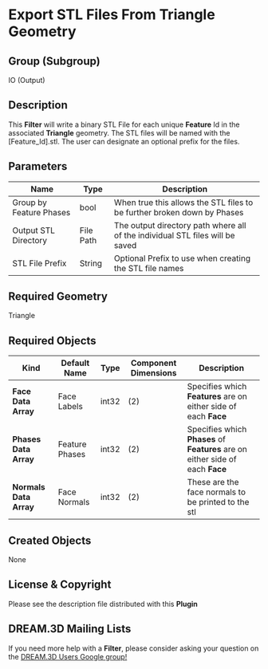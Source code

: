 # Export STL Files From Triangle Geometry

## Group (Subgroup)

IO (Output)

## Description

This **Filter** will write a binary STL File for each unique **Feature** Id in the associated **Triangle** geometry. The STL files will be named with the [Feature_Id].stl. The user can designate an optional prefix for the files.

## Parameters

| Name | Type | Description |
|------|------|------|
| Group by Feature Phases | bool | When true this allows the STL files to be further broken down by Phases |
| Output STL Directory | File Path | The output directory path where all of the individual STL files will be saved |
| STL File Prefix | String | Optional Prefix to use when creating the STL file names |

## Required Geometry

Triangle

## Required Objects

| Kind | Default Name | Type | Component Dimensions | Description |
|------|--------------|------|----------------------|-------------|
| **Face Data Array** | Face Labels | int32 | (2)  | Specifies which **Features** are on either side of each **Face** |
| **Phases Data Array** | Feature Phases | int32 | (2)  | Specifies which **Phases** of **Features** are on either side of each **Face** |
| **Normals Data Array** | Face Normals | int32 | (2)  | These are the face normals to be printed to the stl |

## Created Objects

None

## License & Copyright

Please see the description file distributed with this **Plugin**

## DREAM.3D Mailing Lists

If you need more help with a **Filter**, please consider asking your question on the [DREAM.3D Users Google group!](https://groups.google.com/forum/?hl=en#!forum/dream3d-users)
